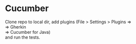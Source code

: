 # Cucumber
Clone repo to local dir, add plugins (File > Settings > Plugins =>  
=> Gherkin  
=> Cucumber for Java)  
and run the tests.